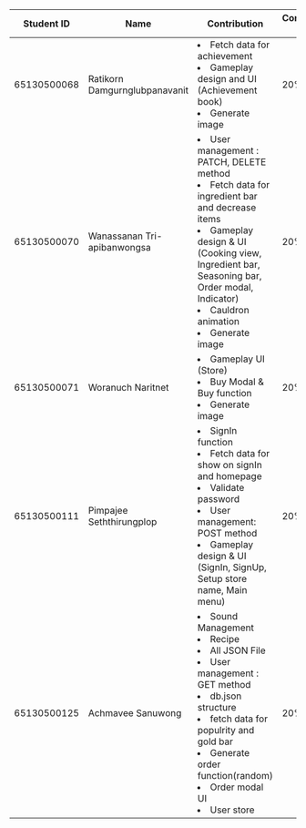 | Student ID | Name | Contribution | Contribution Rate |
| ---- | ---- | ---- | ---- |
| 65130500068 | Ratikorn   Damgurnglubpanavanit | <li>Fetch data for achievement</li> <li>Gameplay design and UI (Achievement book)</li> <li>Generate image</li> | 20% |
| 65130500070 | Wanassanan Tri-apibanwongsa     | <li>User management : PATCH, DELETE method</li> <li>Fetch data for ingredient bar and decrease items</li> <li>Gameplay design & UI <br>(Cooking view, Ingredient bar, Seasoning bar, Order modal, Indicator)</li> <li>Cauldron animation</li> <li>Generate image</li>| 20% |
| 65130500071 | Woranuch   Naritnet             | <li>Gameplay UI (Store)</li> <li>Buy Modal & Buy function</li> <li>Generate image</li> | 20% |
| 65130500111 | Pimpajee   Seththirungplop      | <li>SignIn function</li> <li>Fetch data for show on signIn and homepage</li> <li>Validate password</li> <li>User management: POST method</li> <li>Gameplay design & UI (SignIn, SignUp, Setup store name, Main menu)</li>| 20% |
| 65130500125 | Achmavee    Sanuwong            | <li>Sound Management</li> <li>Recipe</li> <li>All JSON File</li> <li>User management : GET method</li> <li>db.json structure</li> <li>fetch data for populrity and gold bar</li> <li>Generate order function(random)</li> <li>Order modal UI </li> <li>User store</li>| 20% |
